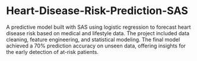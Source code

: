 # Heart-Disease-Risk-Prediction-SAS
A predictive model built with SAS using logistic regression to forecast heart disease risk based on medical and lifestyle data. The project included data cleaning, feature engineering, and statistical modeling. The final model achieved a 70% prediction accuracy on unseen data, offering insights for the early detection of at-risk patients.
